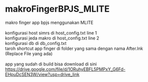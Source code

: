 # makroFingerBPJS_MLITE
makro finger app bpjs menggunakan MLITE
<br>
<br>
konfigurasi host simrs di host_config.txt line 1<br>
konfigurasi jeda makro di host_config.txt line 2<br>
konfigurasi db di db_config.txt<br>
taroh shortcut app finger di folder yang sama dengan nama After.lnk (Replace File yang ada)<br>
<br>
app yang sudah di build bisa download di sini https://drive.google.com/file/d/1ORuhyEBFL5PMPxY_G6Fd-EHpuDcSEN3W/view?usp=drive_link
